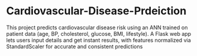 # Cardiovascular-Disease-Prdeiction
This project predicts cardiovascular disease risk using an ANN trained on patient data (age, BP, cholesterol, glucose, BMI, lifestyle). A Flask web app lets users input details and get instant results, with features normalized via StandardScaler for accurate and consistent predictions
